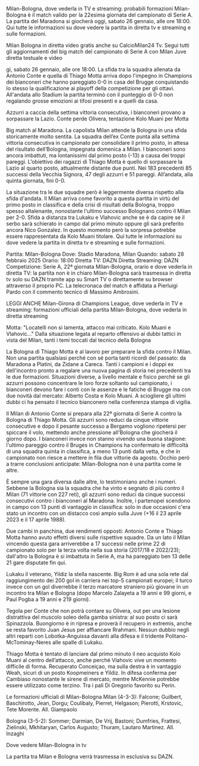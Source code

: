 Milan-Bologna, dove vederla in TV e streaming: probabili formazioni
Milan-Bologna è il match valido per la 22esima giornata del campionato di Serie A. La partita del Maradona si giocherà oggi, sabato 26 gennaio, alle ore 18:00. Qui tutte le informazioni su dove vedere la partita in diretta tv e streaming e sulle formazioni.

Milan Bologna in diretta video gratis anche su CalcioMilan24 Tv. Segui tutti gli aggiornamenti del big match del campionato di Serie A con Milan Juve diretta testuale e video

gi, sabato 26 gennaio, alle ore 18:00. La sfida tra la squadra allenata da Antonio Conte e quella di Thiago Motta arriva dopo l'impegno in Champions dei bianconeri che hanno pareggiato 0-0 in casa del Brugge conquistando lo stesso la qualificazione ai playoff della competizione per gli ottavi. All'andata allo Stadium la partita terminò con il punteggio di 0-0 non regalando grosse emozioni ai tifosi presenti e a quelli da casa.

Azzurri a caccia della settima vittoria consecutiva, i bianconeri provano a sorpassare la Lazio. Conte perde Olivera, tentazione Kolo Muani per Motta

Big match al Maradona. La capolista Milan attende la Bologna in una sfida storicamente molto sentita. La squadra dell’ex Conte punta alla settima vittoria consecutiva in campionato per consolidare il primo posto, in attesa del risultato dell’Bologna, impegnata domenica a Milan. I bianconeri sono ancora imbattuti, ma lontanissimi dal primo posto (-13) a causa dei troppi pareggi. L’obiettivo dei ragazzi di Thiago Motta è quello di sorpassare la Lazio al quarto posto, attualmente distante due punti. Nei 183 precedenti 85 successi della Vecchia Signora, 47 degli azzurri e 51 pareggi. All’andata, alla quinta giornata, finì 0-0.

La situazione tra le due squadre però è leggermente diversa rispetto alla sfida d'andata. Il Milan arriva come favorito a questa partita in virtù del primo posto in classifica e della crisi di risultati della Bologna, troppo spesso altalenante, nonostante l'ultimo successo Bolognano contro il Milan per 2-0. Sfida a distanza tra Lukaku e Vlahovic anche se è da capire se il serbo sarà schierato in campo dal primo minuto oppure gli sarà preferito ancora Nico Gonzalez. In questo momento però la sorpresa potrebbe essere rappresentata da Kolo Muani titolare. Qui tutte le informazioni su dove vedere la partita in diretta tv e streaming e sulle formazioni.

Partita: Milan-Bologna
Dove: Stadio Maradona, Milan
Quando: sabato 28 febbraio 2025
Orario: 18:00
Diretta TV: DAZN
Diretta Streaming: DAZN
Competizione: Serie A, 22ª giornata
Milan-Bologna, orario e dove vederla in diretta TV: la partita non è in chiaro
Milan-Bologna sarà trasmessa in diretta tv solo su DAZN tramite app su Smart TV o direttamente su browser attraverso il proprio PC. La telecronaca del match è affidata a Pierluigi Pardo con il commento tecnico di Massimo Ambrosini.

LEGGI ANCHE
Milan-Girona di Champions League, dove vederla in TV e streaming: formazioni ufficiali della partita
Milan-Bologna, dove vederla in diretta streaming

Motta: "Locatelli non si lamenta, attacco mai criticato. Kolo Muani e Vlahovic..."
Dalla situazione legata al reparto offensivo ai dubbi tattici in vista del Milan, tanti i temi toccati dal tecnico della Bologna

La Bologna di Thiago Motta è al lavoro per preparare la sfida contro il Milan. Non una partita qualsiasi perché con sé porta tanti ricordi del passato: da Maradona a Platini, da Zidane a Careca. Tanti i campioni e i doppi ex dell'incontro pronto a regalare una nuova pagina di storia nei precedenti tra le due formazioni. Situazioni diverse, a livello mentale e fisico perché se gli azzurri possono concentrare le loro forze soltanto sul campionato, i bianconeri devono fare i conti con le assenze e le fatiche di Brugge ma con due novità dal mercato: Alberto Costa e Kolo Muani. A sciogliere gli ultimi dubbi ci ha pensato il tecnico bianconero nella conferenza stampa di vigilia.

Il Milan di Antonio Conte si prepara alla 22ª giornata di Serie A contro la Bologna di Thiago Motta. Gli azzurri sono reduci da cinque vittorie consecutive e dopo il pesante successo a Bergamo vogliono ripetersi per spiccare il volo, mettendo anche pressione all'Bologna che giocherà il giorno dopo. I bianconeri invece non stanno vivendo una buona stagione: l'ultimo pareggio contro il Bruges in Champions ha confermato le difficoltà di una squadra quinta in classifica, a meno 13 punti dalla vetta, e che in campionato non riesce a mettere in fila due vittorie da agosto. Occhio però a trarre conclusioni anticipate: Milan-Bologna non è una partita come le altre.

È sempre una gara diversa dalle altre, lo testimoniano anche i numeri. Sebbene la Bologna sia la squadra che ha vinto e segnato di più contro il Milan (71 vittorie con 227 reti), gli azzurri sono reduci da cinque successi consecutivi contro i bianconeri al Maradona. Inoltre, i partenopei scendono in campo con 13 punti di vantaggio in classifica: solo in due occasioni c'era stato un incontro con un distacco così ampio sulla Juve (+16 il 23 aprile 2023 e il 17 aprile 1988).

Due cambi in panchina, due rendimenti opposti: Antonio Conte e Thiago Motta hanno avuto effetti diversi sulle rispettive squadre. Da un lato il Milan vincendo questa gara arriverebbe a 17 successi nelle prime 22 di campionato solo per la terza volta nella sua storia (2017/18 e 2022/23); dall'altro la Bologna è si imbattuta in Serie A, ma ha pareggiato ben 13 delle 21 gare disputate fin qui.

Lukaku il veterano, Yildiz la stella nascente. Big Rom è ad una sola rete dal raggiungimento dei 200 gol in carriera nei top-5 campionati europei; il turco invece con un gol diverrebbe il terzo marcatore straniero più giovane in un incontro tra Milan e Bologna (dopo Marcelo Zalayeta a 19 anni e 99 giorni, e Paul Pogba a 19 anni e 219 giorni).

Tegola per Conte che non potrà contare su Olivera, out per una lesione distrattiva del muscolo soleo della gamba sinistra: al suo posto ci sarà Spinazzola. Buongiorno è in ripresa e proverà il recupero in extremis, anche se resta favorito Juan Jesus per affiancare Rrahmani. Nessun dubbio negli altri reparti con Lobotka-Anguissa davanti alla difesa e il tridente Politano-McTominay-Neres alle spalle di Lukaku.

Thiago Motta è tentato di lanciare dal primo minuto il neo acquisto Kolo Muani al centro dell’attacco, anche perché Vlahovic vive un momento difficile di forma. Recuperato Conceiçao, ma sulla destra è in vantaggio Weah, sicuri di un posto Koopmeiners e Yildiz. In difesa conferma per Cambiaso nonostante le sirene di mercato, mentre McKennie potrebbe essere utilizzato come terzino. Tra i pali Di Gregorio favorito su Perin.

Le formazioni ufficiali di Milan-Bologna
Milan (4-3-3): Falcone; Guilbert, Baschirotto, Jean, Dorgu; Coulibaly, Pierret, Helgason; Pierotti, Krstovic, Tete Morente. All. Giampaolo

Bologna (3-5-2): Sommer; Darmian, De Vrij, Bastoni; Dumfries, Frattesi, Zielinski, Mkhitaryan, Carlos Augusto; Thuram, Lautaro Martinez. All. Inzaghi

Dove vedere Milan-Bologna in tv

La partita tra Milan e Bologna verrà trasmessa in esclusiva su DAZN.
